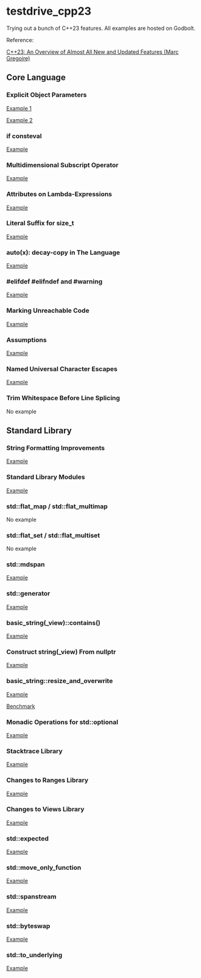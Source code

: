 # testdrive_cpp23

Trying out a bunch of C++23 features. All examples are hosted on Godbolt.

Reference:

[C++23: An Overview of Almost All New and Updated Features (Marc Gregoire)](https://www.youtube.com/watch?v=Cttb8vMuq-Y&ab_channel=CppCon)

## Core Language

### Explicit Object Parameters

[Example 1](https://godbolt.org/z/x1rMKobjn)

[Example 2](https://godbolt.org/z/ccbhaYMse)

### if consteval

[Example](https://godbolt.org/z/TE5Ecc4ha)

### Multidimensional Subscript Operator

[Example](https://godbolt.org/z/5MfW57rTP)

### Attributes on Lambda-Expressions

[Example](https://godbolt.org/z/oK3zoY7h7)

### Literal Suffix for size_t

[Example](https://godbolt.org/z/j44bMbxzd)

### auto(x): decay-copy in The Language

[Example](https://godbolt.org/z/K4bq7K3jq)

### #elifdef #elifndef and #warning

[Example](https://godbolt.org/z/93sfG9hYc)

### Marking Unreachable Code

[Example](https://godbolt.org/z/v4zM3qaoM)

### Assumptions

[Example](https://godbolt.org/z/oedaeWTqs)

### Named Universal Character Escapes

[Example](https://godbolt.org/z/fqGfjWxfr)

### Trim Whitespace Before Line Splicing

No example

## Standard Library

### String Formatting Improvements

[Example](https://godbolt.org/z/9Txfd6b5s)

### Standard Library Modules

[Example](https://godbolt.org/z/sqsjYz334)

### std::flat_map / std::flat_multimap

No example

### std::flat_set / std::flat_multiset

No example

### std::mdspan

[Example](https://godbolt.org/z/cEfM1PjdY)

### std::generator

[Example](https://godbolt.org/z/GoseGhvWE)

### basic_string(_view)::contains()

[Example](https://godbolt.org/z/s4v73z7aK)

### Construct string(_view) From nullptr

[Example](https://godbolt.org/z/6T66Wfxed)

### basic_string::resize_and_overwrite

[Example](https://godbolt.org/z/Pxez35axE)

[Benchmark](https://quick-bench.com/q/InKHV-KCjgZTgUaa2RGtVMugtoQ)

### Monadic Operations for std::optional

[Example](https://godbolt.org/z/3a31szvqK)

### Stacktrace Library

[Example](https://godbolt.org/z/Y4se7vMzz)

### Changes to Ranges Library

[Example](https://godbolt.org/z/6xex8jh7n)

### Changes to Views Library

[Example](https://godbolt.org/z/5PzTKodbP)

### std::expected

[Example](https://godbolt.org/z/G6f37qdvr)

### std::move_only_function

[Example](https://godbolt.org/z/n7c6dfKx1)

### std::spanstream

[Example](https://godbolt.org/z/9qPdsPEfe)

### std::byteswap

[Example](https://godbolt.org/z/YnKdb5435)

### std::to_underlying

[Example](https://godbolt.org/z/68vY1vbqn)

